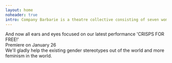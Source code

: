 ```yaml
---
layout: home
noheader: true
intro: Company Barbarie is a theatre collective consisting of seven women. <a href="/en/about/">Read more</a>
---
```

And now all ears and eyes focused on our latest performance 'CRISPS FOR FREE!'
<br>
Premiere on January 26 <br>
We'll gladly help the existing gender stereotypes out of the world and more feminism in the world.
